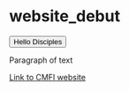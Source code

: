 # website_debut

<button>
  Hello Disciples
</button>

<p>
  Paragraph of text
</p>

<a href = "https://cmfionline.org/" target = "_blank"> 
  Link to CMFI website
</a> 
